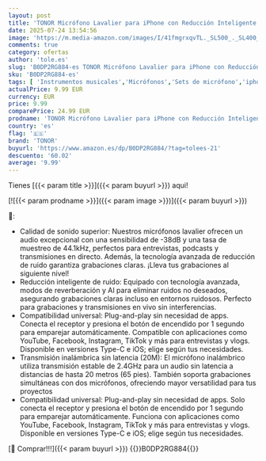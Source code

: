 ```yaml
---
layout: post
title: 'TONOR Micrófono Lavalier para iPhone con Reducción Inteligente de Ruido  Mini micrófono con estuche de carga  batería de 48 h de duración  Bluetooth para streaming en directo  Vlogs  YouTube y TikTok'
date: 2025-07-24 13:54:56
image: 'https://m.media-amazon.com/images/I/41fmgrxqvTL._SL500_._SL400_.jpg'
comments: true
category: ofertas
author: 'tole.es'
slug: 'B0DP2RG884-es TONOR Micrófono Lavalier para iPhone con Reducción...'
sku: 'B0DP2RG884-es'
tags: [ 'Instrumentos musicales','Micrófonos','Sets de micrófono','iphone','tonor','🇪🇸', ]
actualPrice: 9.99 EUR
currency: EUR
price: 9.99
comparePrice: 24.99 EUR
prodname: 'TONOR Micrófono Lavalier para iPhone con Reducción Inteligente de Ruido  Mini micrófono con estuche de carga  batería de 48 h de duración  Bluetooth para streaming en directo  Vlogs  YouTube y TikTok'
country: 'es'
flag: '🇪🇸'
brand: 'TONOR'
buyurl: 'https://www.amazon.es/dp/B0DP2RG884/?tag=tolees-21'
descuento: '60.02'
average: '9.99'
---
```


Tienes [{{< param title >}}]({{< param buyurl >}}) aqui!

[![{{< param prodname >}}]({{< param image >}})]({{< param buyurl >}})

🔎:

- Calidad de sonido superior: Nuestros micrófonos lavalier ofrecen un audio excepcional con una sensibilidad de -38dB y una tasa de muestreo de 44.1kHz, perfectos para entrevistas, podcasts y transmisiones en directo. Además, la tecnología avanzada de reducción de ruido garantiza grabaciones claras. ¡Lleva tus grabaciones al siguiente nivel!
- Reducción inteligente de ruido: Equipado con tecnología avanzada, modos de reverberación y AI para eliminar ruidos no deseados, asegurando grabaciones claras incluso en entornos ruidosos. Perfecto para grabaciones y transmisiones en vivo sin interferencias.
- Compatibilidad universal: Plug-and-play sin necesidad de apps. Conecta el receptor y presiona el botón de encendido por 1 segundo para emparejar automáticamente. Compatible con aplicaciones como YouTube, Facebook, Instagram, TikTok y más para entrevistas y vlogs. Disponible en versiones Type-C e iOS; elige según tus necesidades.
- Transmisión inalámbrica sin latencia (20M): El micrófono inalámbrico utiliza transmisión estable de 2.4GHz para un audio sin latencia a distancias de hasta 20 metros (65 pies). También soporta grabaciones simultáneas con dos micrófonos, ofreciendo mayor versatilidad para tus proyectos
- Compatibilidad universal: Plug-and-play sin necesidad de apps. Solo conecta el receptor y presiona el botón de encendido por 1 segundo para emparejar automáticamente. Funciona con aplicaciones como YouTube, Facebook, Instagram, TikTok y más para entrevistas y vlogs. Disponible en versiones Type-C e iOS; elige según tus necesidades.

[🛒 Comprar!!!]({{< param buyurl >}})
{{<world>}}B0DP2RG884{{</world>}}
